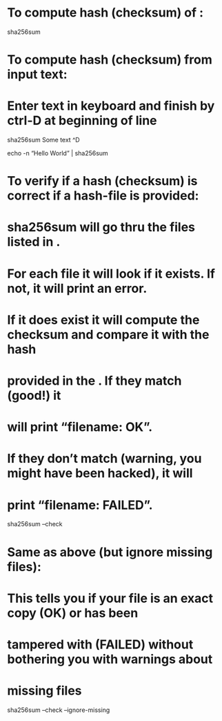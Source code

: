 To compute hash (checksum) of :
===============================

sha256sum

To compute hash (checksum) from input text:
===========================================

Enter text in keyboard and finish by ctrl-D at beginning of line
================================================================

sha256sum Some text ^D

echo -n “Hello World” | sha256sum

To verify if a hash (checksum) is correct if a hash-file is provided:
=====================================================================

sha256sum will go thru the files listed in .
============================================

For each file it will look if it exists. If not, it will print an error.
========================================================================

If it does exist it will compute the checksum and compare it with the hash
==========================================================================

provided in the . If they match (good!) it
==========================================

will print “filename: OK”.
==========================

If they don’t match (warning, you might have been hacked), it will
==================================================================

print “filename: FAILED”.
=========================

sha256sum –check

Same as above (but ignore missing files):
=========================================

This tells you if your file is an exact copy (OK) or has been
=============================================================

tampered with (FAILED) without bothering you with warnings about
================================================================

missing files
=============

sha256sum –check –ignore-missing
